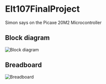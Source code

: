 # Elt107FinalProject
Simon says on the Picaxe 20M2 Microcontroller 

## Block diagram
![Block diagram](https://raw.github.com/jacobernst98/Elt107FinalProject/master/Images/BlockDiaGram.png)

## Breadboard
![Breadboard](https://raw.github.com/jacobernst98/Elt107FinalProject/master/Images/breadboard.png)

